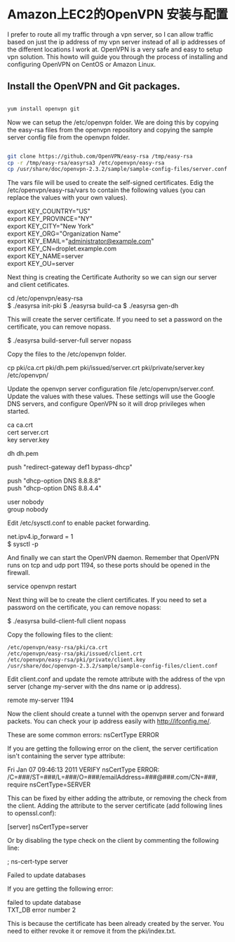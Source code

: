 # Amazon上EC2的OpenVPN 安装与配置


I prefer to route all my traffic through a vpn server, so I can allow traffic based on just the ip address of my vpn server instead of all ip addresses of the different locations I work at. OpenVPN is a very safe and easy to setup vpn solution. This howto will guide you through the process of installing and configuring OpenVPN on CentOS or Amazon Linux.

## Install the OpenVPN and Git packages.

```bash

yum install openvpn git  

```

Now we can setup the /etc/openvpn folder. We are doing this by copying the easy-rsa files from the openvpn repository and copying the sample server config file from the openvpn folder.

```bash

git clone https://github.com/OpenVPN/easy-rsa /tmp/easy-rsa  
cp -r /tmp/easy-rsa/easyrsa3 /etc/openvpn/easy-rsa  
cp /usr/share/doc/openvpn-2.3.2/sample/sample-config-files/server.conf /etc/openvpn/  

```



The vars file will be used to create the self-signed certificates. Edig the /etc/openvpn/easy-rsa/vars to contain the following values (you can replace the values with your own values).

export KEY_COUNTRY="US"  
export KEY_PROVINCE="NY"  
export KEY_CITY="New York"  
export KEY_ORG="Organization Name"  
export KEY_EMAIL="administrator@example.com"  
export KEY_CN=droplet.example.com  
export KEY_NAME=server  
export KEY_OU=server  

Next thing is creating the Certificate Authority so we can sign our server and client cetificates.

cd /etc/openvpn/easy-rsa  
$ ./easyrsa init-pki
$ ./easyrsa build-ca
$ ./easyrsa gen-dh

This will create the server certificate. If you need to set a password on the certificate, you can remove nopass.

$ ./easyrsa build-server-full server nopass

Copy the files to the /etc/openvpn folder.

cp pki/ca.crt pki/dh.pem pki/issued/server.crt pki/private/server.key /etc/openvpn/  

Update the openvpn server configuration file /etc/openvpn/server.conf. Update the values with these values. These settings will use the Google DNS servers, and configure OpenVPN so it will drop privileges when started.

ca ca.crt  
cert server.crt  
key server.key 

dh dh.pem

push "redirect-gateway def1 bypass-dhcp"

push "dhcp-option DNS 8.8.8.8"  
push "dhcp-option DNS 8.8.4.4"

user nobody  
group nobody  

Edit /etc/sysctl.conf to enable packet forwarding.

net.ipv4.ip_forward = 1  
$ sysctl -p

And finally we can start the OpenVPN daemon. Remember that OpenVPN runs on tcp and udp port 1194, so these ports should be opened in the firewall.

service openvpn restart  

Next thing will be to create the client certificates. If you need to set a password on the certificate, you can remove nopass:

$ ./easyrsa build-client-full client nopass

Copy the following files to the client:

    /etc/openvpn/easy-rsa/pki/ca.crt
    /etc/openvpn/easy-rsa/pki/issued/client.crt
    /etc/openvpn/easy-rsa/pki/private/client.key
    /usr/share/doc/openvpn-2.3.2/sample/sample-config-files/client.conf

Edit client.conf and update the remote attribute with the address of the vpn server (change my-server with the dns name or ip address).

remote my-server 1194  

Now the client should create a tunnel with the openvpn server and forward packets. You can check your ip address easily with http://ifconfig.me/.

These are some common errors:
nsCertType ERROR

If you are getting the following error on the client, the server certification isn't containing the server type attribute:

Fri Jan 07 09:46:13 2011 VERIFY nsCertType ERROR: /C=###/ST=###/L=###/O=###/emailAddress=###@###.com/CN=###, require nsCertType=SERVER  

This can be fixed by either adding the attribute, or removing the check from the client. Adding the attribute to the server certificate (add following lines to openssl.conf):

[server]
nsCertType=server  

Or by disabling the type check on the client by commenting the following line:

; ns-cert-type server

Failed to update databases

If you are getting the following error:

failed to update database  
TXT_DB error number 2  

This is because the certificate has been already created by the server. You need to either revoke it or remove it from the pki/index.txt.
